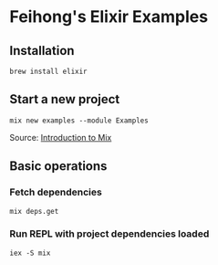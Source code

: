 # Feihong's Elixir Examples

## Installation

```
brew install elixir
```

## Start a new project

```
mix new examples --module Examples
```

Source: [Introduction to Mix](https://elixir-lang.org/getting-started/mix-otp/introduction-to-mix.html)

## Basic operations

### Fetch dependencies

```
mix deps.get
```

### Run REPL with project dependencies loaded

```
iex -S mix
```
